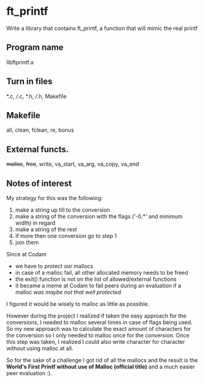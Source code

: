 # ft_printf
Write a library that contains ft_printf, a function
that will mimic the real printf

## Program name
libftprintf.a

## Turn in files
*.c, */*.c, *.h, */*.h, Makefile

## Makefile 
all, clean, fclean, re, bonus

## External functs. 
~~malloc~~, ~~free~~, write, va_start, va_arg, va_copy, va_end

## Notes of interest


My strategy for this was the following:
1. make a string up till to the conversion
2. make a string of the conversion with the flags ('-0.\*' and minimum width) in regard
3. make a string of the rest
4. if more then one conversion go to step 1
5. join them

Since at Codam
- we have to protect our mallocs 
- in case of a malloc fail, all other allocated memory needs to be freed
- the exit() function is not on the list of allowed/external functions
- it became a meme at Codam to fail peers during an evaluation if a malloc *was maybe not that well protected*

I figured it would be wisely to malloc as little as possible.

However during the project I realized if taken the easy approach for the conversions, I needed to malloc several times in case of flags being used. So my new approach was to calculate the exact amount of characters for the conversion so I only needed to malloc once for the conversion. Once this step was taken, I realized I could also write character for character without using malloc at all. 

So for the sake of a challenge I got rid of all the mallocs and the result is the **World's First Printf without use of Malloc (official title)** and a much easier peer evaluation :).

